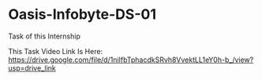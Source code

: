 # Oasis-Infobyte-DS-01
Task of this Internship 

This Task Video Link Is Here:
https://drive.google.com/file/d/1niIfbTphacdkSRvh8VvektLL1eY0h-b_/view?usp=drive_link
